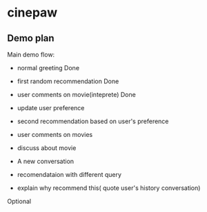 # cinepaw


## Demo plan

Main demo flow:
- normal greeting Done
- first random recommendation Done
- user comments on movie(inteprete) Done
- update user preference
- second recommendation based on user's preference
- user comments on movies
- discuss about movie

- A new conversation
- recomendataion with different query
- explain why recommend this( quote user's history conversation)


Optional
